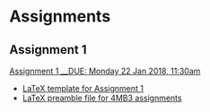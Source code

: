 # Assignments

## Assignment 1

[Assignment 1 __DUE: Monday 22 Jan 2018, 11:30am](4mba1_2018.pdf)
- [LaTeX template for Assignment 1](ath4MB3Assignment1LaTeXTemplate2018.tex)
- [LaTeX preamble file for 4MB3 assignments](4mbapreamble.tex)

